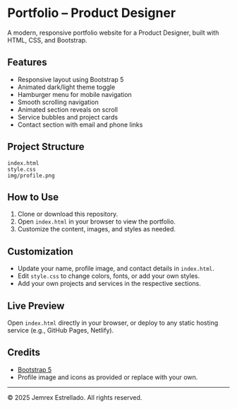 # Portfolio – Product Designer

A modern, responsive portfolio website for a Product Designer, built with HTML, CSS, and Bootstrap.

## Features

- Responsive layout using Bootstrap 5
- Animated dark/light theme toggle
- Hamburger menu for mobile navigation
- Smooth scrolling navigation
- Animated section reveals on scroll
- Service bubbles and project cards
- Contact section with email and phone links

## Project Structure

```
index.html
style.css
img/profile.png
```

## How to Use

1. Clone or download this repository.
2. Open `index.html` in your browser to view the portfolio.
3. Customize the content, images, and styles as needed.

## Customization
- Update your name, profile image, and contact details in `index.html`.
- Edit `style.css` to change colors, fonts, or add your own styles.
- Add your own projects and services in the respective sections.

## Live Preview
Open `index.html` directly in your browser, or deploy to any static hosting service (e.g., GitHub Pages, Netlify).

## Credits
- [Bootstrap 5](https://getbootstrap.com/)
- Profile image and icons as provided or replace with your own.

---
© 2025 Jemrex Estrellado. All rights reserved.

